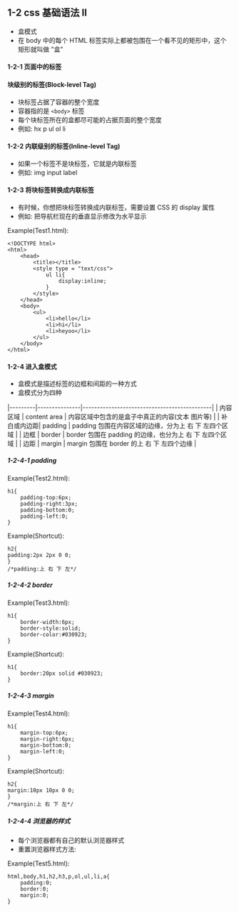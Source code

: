 ## 1-2  css 基础语法 II
+ 盒模式
+ 在 body 中的每个 HTML 标签实际上都被包围在一个看不见的矩形中，这个矩形就叫做 "盒"

#### 1-2-1 页面中的标签
#### 块级别的标签(Block-level Tag)
+ 块标签占据了容器的整个宽度
+ 容器指的是 ```<body>``` 标签
+ 每个块标签所在的盒都尽可能的占据页面的整个宽度
+ 例如: hx p ul ol li

#### 1-2-2 内联级别的标签(Inline-level Tag)
+ 如果一个标签不是块标签，它就是内联标签
+ 例如: img input label

#### 1-2-3 将块标签转换成内联标签
+ 有时候，你想把块标签转换成内联标签，需要设置 CSS 的 display 属性
+ 例如: 把导航栏现在的垂直显示修改为水平显示

Example(Test1.html):
```
<!DOCTYPE html>
<html>
    <head>
        <title></title>
        <style type = "text/css">
            ul li{
                display:inline;
            }
        </style>
    </head>
    <body>
        <ul>
            <li>hello</li>
            <li>hi</li>
            <li>heyoo</li>
        </ul>
    </body>
</html>
```

#### 1-2-4 进入盒模式
+ 盒模式是描述标签的边框和间距的一种方式
+ 盒模式分为四种

|---------|---------------|---------------------------------------------|
| 内容区域 | content area | 内容区域中包含的是盒子中真正的内容(文本 图片等) |
| 补白或内边距| padding | padding 包围在内容区域的边缘，分为上 右 下 左四个区域 |
| 边框 | border | border 包围在 padding 的边缘，也分为上 右 下 左四个区域 |
| 边距 | margin | margin 包围在 border 的上 右 下 左四个边缘 |

##### 1-2-4-1 padding

Example(Test2.html):
```
h1{
    padding-top:6px;
    padding-right:3px;
    padding-bottom:0;
    padding-left:0;
}
```

Example(Shortcut):
```
h2{
padding:2px 2px 0 0;
}
/*padding:上 右 下 左*/
```

##### 1-2-4-2 border

Example(Test3.html):
```
h1{
    border-width:6px;
    border-style:solid;
    border-color:#030923;
}
```

Example(Shortcut):
```
h1{
    border:20px solid #030923;
}
```

##### 1-2-4-3 margin

Example(Test4.html):
```
h1{
    margin-top:6px;
    margin-right:6px;
    margin-bottom:0;
    margin-left:0;
}
```

Example(Shortcut):
```
h2{
margin:10px 10px 0 0;
}
/*margin:上 右 下 左*/
```

##### 1-2-4-4 浏览器的样式
+ 每个浏览器都有自己的默认浏览器样式
+ 重置浏览器样式方法:

Example(Test5.html):
```
html,body,h1,h2,h3,p,ol,ul,li,a{
    padding:0;
    border:0;
    margin:0;
}
```

